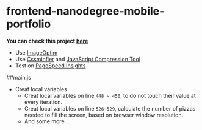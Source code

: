 frontend-nanodegree-mobile-portfolio
===

**You can check this project [here](https://project42da.github.io/frontend-nanodegree-mobile-portfolio/)**

- Use [ImageOptim](http://imageoptim.com/)
- Use [Cssminfier](https://cssminifier.com/) and [JavaScript Compression Tool](https://jscompress.com/)
- Test on [PageSpeed Insights](https://developers.google.com/speed/pagespeed/insights/)

##main.js
- Creat local variables
	-	Creat local variables on line `448 ~ 450`, to do not touch their value at every iteration.
	- Creat local variables on line `526~529`, calculate the number of pizzas needed to fill the screen, based on browser window resolution.
	- And some more...
